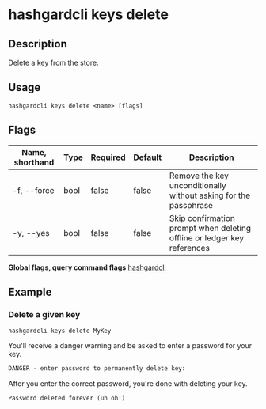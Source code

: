 # hashgardcli keys delete

## Description

Delete a key from the store.

## Usage

```shell
hashgardcli keys delete <name> [flags]
```

## Flags

| Name, shorthand | Type| Required  | Default    | Description    |
| ------------- | ------ | --------- | --------- | ------------- |
| -f, --force | bool | false| false | Remove the key unconditionally without asking for the passphrase     |
| -y, --yes | bool | false| false | Skip confirmation prompt when deleting offline or ledger key references|

**Global flags, query command flags** [hashgardcli](../README.md)

## Example

### Delete a given key

```shell
hashgardcli keys delete MyKey
```
You'll receive a danger warning and be asked to enter a password for your key.


```txt
DANGER - enter password to permanently delete key:
```

After you enter the correct password, you're done with deleting your key.

```txt
Password deleted forever (uh oh!)
```
